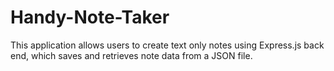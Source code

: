 # Handy-Note-Taker
This application allows users to create text only notes using Express.js back end, which saves and retrieves note data from a JSON file.
